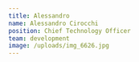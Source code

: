 ```yaml
---
title: Alessandro
name: Alessandro Cirocchi
position: Chief Technology Officer
team: development
image: /uploads/img_6626.jpg
---
```

